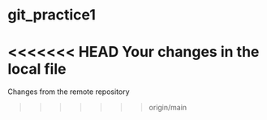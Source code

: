 # git_practice1

<<<<<<< HEAD
Your changes in the local file
=======
Changes from the remote repository
>>>>>>> origin/main

